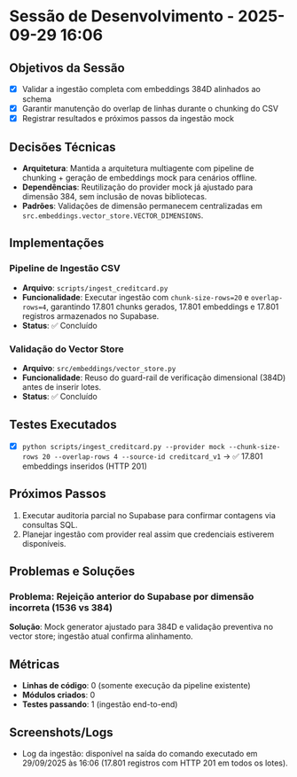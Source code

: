 # Sessão de Desenvolvimento - 2025-09-29 16:06

## Objetivos da Sessão
- [x] Validar a ingestão completa com embeddings 384D alinhados ao schema
- [x] Garantir manutenção do overlap de linhas durante o chunking do CSV
- [x] Registrar resultados e próximos passos da ingestão mock

## Decisões Técnicas
- **Arquitetura**: Mantida a arquitetura multiagente com pipeline de chunking + geração de embeddings mock para cenários offline.
- **Dependências**: Reutilização do provider mock já ajustado para dimensão 384, sem inclusão de novas bibliotecas.
- **Padrões**: Validações de dimensão permanecem centralizadas em `src.embeddings.vector_store.VECTOR_DIMENSIONS`.

## Implementações
### Pipeline de Ingestão CSV
- **Arquivo**: `scripts/ingest_creditcard.py`
- **Funcionalidade**: Executar ingestão com `chunk-size-rows=20` e `overlap-rows=4`, garantindo 17.801 chunks gerados, 17.801 embeddings e 17.801 registros armazenados no Supabase.
- **Status**: ✅ Concluído

### Validação do Vector Store
- **Arquivo**: `src/embeddings/vector_store.py`
- **Funcionalidade**: Reuso do guard-rail de verificação dimensional (384D) antes de inserir lotes.
- **Status**: ✅ Concluído

## Testes Executados
- [x] `python scripts/ingest_creditcard.py --provider mock --chunk-size-rows 20 --overlap-rows 4 --source-id creditcard_v1` → ✅ 17.801 embeddings inseridos (HTTP 201)

## Próximos Passos
1. Executar auditoria parcial no Supabase para confirmar contagens via consultas SQL.
2. Planejar ingestão com provider real assim que credenciais estiverem disponíveis.

## Problemas e Soluções
### Problema: Rejeição anterior do Supabase por dimensão incorreta (1536 vs 384)
**Solução**: Mock generator ajustado para 384D e validação preventiva no vector store; ingestão atual confirma alinhamento.

## Métricas
- **Linhas de código**: 0 (somente execução da pipeline existente)
- **Módulos criados**: 0
- **Testes passando**: 1 (ingestão end-to-end)

## Screenshots/Logs
- Log da ingestão: disponível na saída do comando executado em 29/09/2025 às 16:06 (17.801 registros com HTTP 201 em todos os lotes).
